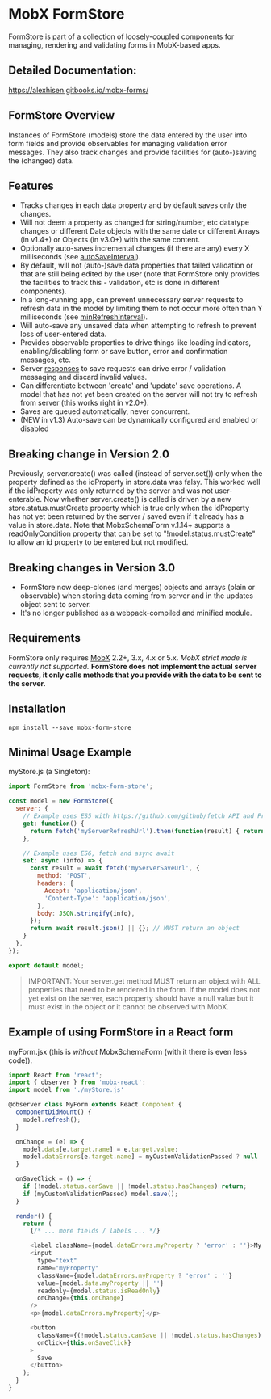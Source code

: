 # MobX FormStore



FormStore is part of a collection of loosely-coupled components for managing, rendering and validating forms in MobX-based apps.

## Detailed Documentation:
https://alexhisen.gitbooks.io/mobx-forms/

## FormStore Overview

Instances of FormStore \(models\) store the data entered by the user into form fields and provide observables for managing validation error messages. They also track changes and provide facilities for \(auto-\)saving the \(changed\) data.

## Features

* Tracks changes in each data property and by default saves only the changes.
* Will not deem a property as changed for string/number, etc datatype changes or different Date objects with the same date or different Arrays \(in v1.4+\) or Objects \(in v3.0+\) with the same content.
* Optionally auto-saves incremental changes \(if there are any\) every X milliseconds \(see [autoSaveInterval](https://alexhisen.gitbooks.io/mobx-forms/formstore-constructor.html)\).
* By default, will not \(auto-\)save data properties that failed validation or that are still being edited by the user \(note that FormStore only provides the facilities to track this - validation, etc is done in different components\).
* In a long-running app, can prevent unnecessary server requests to refresh data in the model by limiting them to not occur more often than Y milliseconds \(see [minRefreshInterval](https://alexhisen.gitbooks.io/mobx-forms/formstore-constructor.html)\).
* Will auto-save any unsaved data when attempting to refresh to prevent loss of user-entered data.
* Provides observable properties to drive things like loading indicators, enabling/disabling form or save button, error and confirmation messages, etc.
* Server [responses](https://alexhisen.gitbooks.io/mobx-forms/formstore-server-errors.html) to save requests can drive error / validation messaging and discard invalid values.
* Can differentiate between 'create' and 'update' save operations. A model that has not yet been created on the server will not try to refresh from server \(this works right in v2.0+\).
* Saves are queued automatically, never concurrent.
* \(NEW in v1.3\) Auto-save can be dynamically configured and enabled or disabled

## Breaking change in Version 2.0
Previously, server.create() was called (instead of server.set()) only when the property defined as the idProperty in store.data was falsy.
This worked well if the idProperty was only returned by the server and was not user-enterable.
Now whether server.create() is called is driven by a new store.status.mustCreate property which is true only when the idProperty has not yet been returned by the server / saved even if it already has a value in store.data.
Note that MobxSchemaForm v.1.14+ supports a readOnlyCondition property that can be set to "!model.status.mustCreate" to allow an id property to be entered but not modified.

## Breaking changes in Version 3.0
* FormStore now deep-clones \(and merges\) objects and arrays \(plain or observable\) when storing data coming from server and in the updates object sent to server.
* It's no longer published as a webpack-compiled and minified module.

## Requirements

FormStore only requires [MobX](https://mobx.js.org/) 2.2+, 3.x, 4.x or 5.x. _MobX strict mode is currently not supported._ **FormStore does not implement the actual server requests, it only calls methods that you provide with the data to be sent to the server.**

## Installation

```
npm install --save mobx-form-store
```

## Minimal Usage Example

myStore.js \(a Singleton\):

```js
import FormStore from 'mobx-form-store';

const model = new FormStore({
  server: {
    // Example uses ES5 with https://github.com/github/fetch API and Promises
    get: function() {
      return fetch('myServerRefreshUrl').then(function(result) { return result.json() });
    },

    // Example uses ES6, fetch and async await
    set: async (info) => {
      const result = await fetch('myServerSaveUrl', {
        method: 'POST',
        headers: {
          Accept: 'application/json',
          'Content-Type': 'application/json',
        },
        body: JSON.stringify(info),
      });
      return await result.json() || {}; // MUST return an object
    }
  },
});

export default model;
```

> IMPORTANT: Your server.get method MUST return an object with ALL properties that need to be rendered in the form. If the model does not yet exist on the server, each property should have a null value but it must exist in the object or it cannot be observed with MobX.

## Example of using FormStore in a React form

myForm.jsx \(this is _without_ MobxSchemaForm \(with it there is even less code\)\).

```js
import React from 'react';
import { observer } from 'mobx-react';
import model from './myStore.js'

@observer class MyForm extends React.Component {
  componentDidMount() {
    model.refresh();
  }

  onChange = (e) => {
    model.data[e.target.name] = e.target.value;
    model.dataErrors[e.target.name] = myCustomValidationPassed ? null : "error message";
  }

  onSaveClick = () => {
    if (!model.status.canSave || !model.status.hasChanges) return;
    if (myCustomValidationPassed) model.save();
  }

  render() {
    return (
      {/* ... more fields / labels ... */}

      <label className={model.dataErrors.myProperty ? 'error' : ''}>My Property</label>
      <input
        type="text"
        name="myProperty"
        className={model.dataErrors.myProperty ? 'error' : ''}
        value={model.data.myProperty || ''}
        readonly={model.status.isReadOnly}
        onChange={this.onChange}
      />
      <p>{model.dataErrors.myProperty}</p>

      <button
        className={(!model.status.canSave || !model.status.hasChanges) ? 'gray' : ''}
        onClick={this.onSaveClick}
      >
        Save
      </button>
    );
  }
}
```

